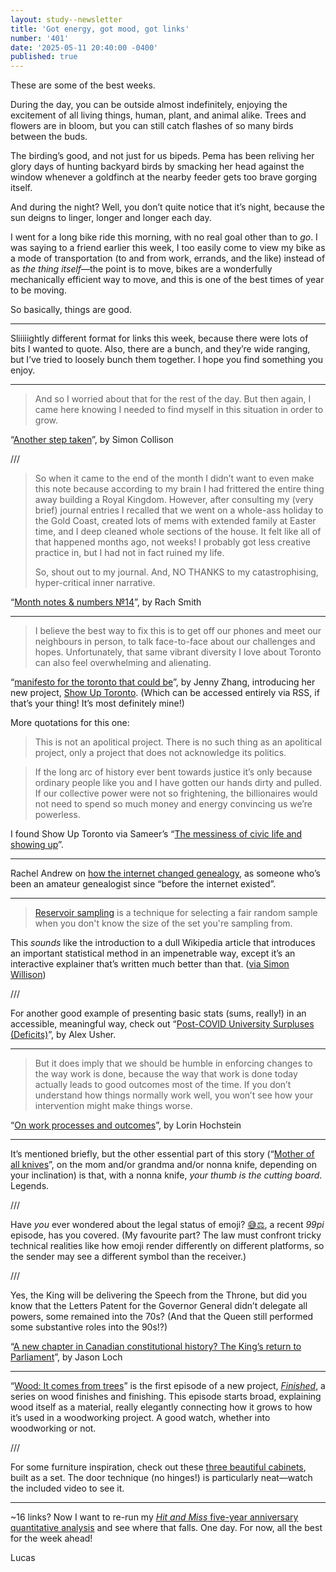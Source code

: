 ```yaml
---
layout: study--newsletter
title: 'Got energy, got mood, got links'
number: '401'
date: '2025-05-11 20:40:00 -0400'
published: true
---
```


These are some of the best weeks.

During the day, you can be outside almost indefinitely, enjoying the excitement of all living things, human, plant, and animal alike. Trees and flowers are in bloom, but you can still catch flashes of so many birds between the buds.

The birding’s good, and not just for us bipeds. Pema has been reliving her glory days of hunting backyard birds by smacking her head against the window whenever a goldfinch at the nearby feeder gets too brave gorging itself.

And during the night? Well, you don’t quite notice that it’s night, because the sun deigns to linger, longer and longer each day. 

I went for a long bike ride this morning, with no real goal other than to _go_. I was saying to a friend earlier this week, I too easily come to view my bike as a mode of transportation (to and from work, errands, and the like) instead of as _the thing itself_—the point is to move, bikes are a wonderfully mechanically efficient way to move, and this is one of the best times of year to be moving.

So basically, things are good.

***

Sliiiiightly different format for links this week, because there were lots of bits I wanted to quote. Also, there are a bunch, and they’re wide ranging, but I’ve tried to loosely bunch them together. I hope you find something you enjoy.

***

> And so I worried about that for the rest of the day. But then again, I came here knowing I needed to find myself in this situation in order to grow.

“[Another step taken](https://colly.com/journal/another-step-taken)”, by Simon Collison

///

> So when it came to the end of the month I didn’t want to even make this note because according to my brain I had frittered the entire thing away building a Royal Kingdom. However, after consulting my (very brief) journal entries I recalled that we went on a whole-ass holiday to the Gold Coast, created lots of mems with extended family at Easter time, and I deep cleaned whole sections of the house. It felt like all of that happened months ago, not weeks! I probably got less creative practice in, but I had not in fact ruined my life.
>
> So, shout out to my journal. And, NO THANKS to my catastrophising, hyper-critical inner narrative.

“[Month notes & numbers №14](https://rachsmith.com/mnnm-14/)”, by Rach Smith

***

> I believe the best way to fix this is to get off our phones and meet our neighbours in person, to talk face-to-face about our challenges and hopes. Unfortunately, that same vibrant diversity I love about Toronto can also feel overwhelming and alienating.

“[manifesto for the toronto that could be](https://phirephoenix.com/blog/2025-05-05/show-up)”, by Jenny Zhang, introducing her new project, [Show Up Toronto](https://showuptoronto.ca/). (Which can be accessed entirely via RSS, if that’s your thing! It’s most definitely mine!)

More quotations for this one:

> This is not an apolitical project. There is no such thing as an apolitical project, only a project that does not acknowledge its politics.

> If the long arc of history ever bent towards justice it’s only because ordinary people like you and I have gotten our hands dirty and pulled. If our collective power were not so frightening, the billionaires would not need to spend so much money and energy convincing us we’re powerless.

I found Show Up Toronto via Sameer’s “[The messiness of civic life and showing up](https://www.inthemargins.ca/civic-life-showing-up)”.

***

Rachel Andrew on [how the internet changed genealogy](https://rachelandrew.co.uk/archives/2025/05/10/a-matter-of-fact/), as someone who’s been an amateur genealogist since “before the internet existed”.

***

> [Reservoir sampling](https://samwho.dev/reservoir-sampling/) is a technique for selecting a fair random sample when you don't know the size of the set you're sampling from.

This _sounds_ like the introduction to a dull Wikipedia article that introduces an important statistical method in an impenetrable way, except it’s an interactive explainer that’s written much better than that. ([via Simon Willison](https://simonwillison.net/2025/May/8/reservoir-sampling/))

///

For another good example of presenting basic stats (sums, really!) in an accessible, meaningful way, check out “[Post-COVID University Surpluses (Deficits)](https://higheredstrategy.com/post-covid-university-surpluses-deficits/)”, by Alex Usher.

***

> But it does imply that we should be humble in enforcing changes to the way work is done, because the way that work is done today actually leads to good outcomes most of the time. If you don’t understand how things normally work well, you won’t see how your intervention might make things worse.

“[On work processes and outcomes](https://surfingcomplexity.blog/2025/05/10/on-work-processes-and-outcomes/)”, by Lorin Hochstein

***

It’s mentioned briefly, but the other essential part of this story (“[Mother of all knives](https://www.theglobeandmail.com/gift/27602ea8006269cbbc1c17fb5cd3e556fdc5449a87027a1be993352938c26c9b/3V6DTTSPB5FVROVLSVNCRMAPKM/)”, on the mom and/or grandma and/or nonna knife, depending on your inclination) is that, with a nonna knife, _your thumb is the cutting board_. Legends.

///

Have _you_ ever wondered about the legal status of emoji? [😅⚖️](https://99percentinvisible.org/episode/626-emoji-law/), a recent _99pi_ episode, has you covered. (My favourite part? The law must confront tricky technical realities like how emoji render differently on different platforms, so the sender may see a different symbol than the receiver.)

///

Yes, the King will be delivering the Speech from the Throne, but did you know that the Letters Patent for the Governor General didn’t delegate all powers, some remained into the 70s? (And that the Queen still performed some substantive roles into the 90s!?) 

“[A new chapter in Canadian constitutional history? The King’s return to Parliament](https://venerablepuzzle.wordpress.com/2025/05/05/a-new-chapter-in-canadian-constitutional-history-the-kings-return-to-parliament/)”, by Jason Loch

***

“[Wood: It comes from trees](https://finishedseries.com/episodes/episode1.html)” is the first episode of a new project, [_Finished_](https://finishedseries.com/), a series on wood finishes and finishing. This episode starts broad, explaining wood itself as a material, really elegantly connecting how it grows to how it’s used in a woodworking project. A good watch, whether into woodworking or not.

///

For some furniture inspiration, check out these [three beautiful cabinets](https://www.bigsandwoodworking.com/modular-tansu-final-post/), built as a set. The door technique (no hinges!) is particularly neat—watch the included video to see it.

***

~16 links? Now I want to re-run my [_Hit and Miss_ five-year anniversary quantitative analysis](https://lucascherkewski.com/study/hit-miss-fifth-anniversary-analysis/) and see where that falls. One day. For now, all the best for the week ahead!

Lucas
